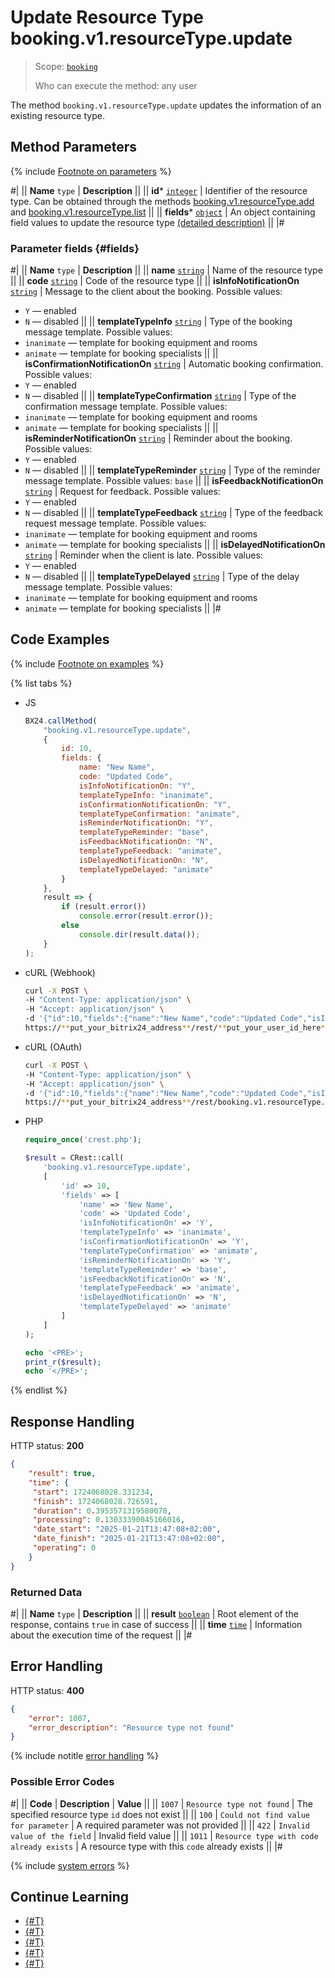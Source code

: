 # Update Resource Type booking.v1.resourceType.update

> Scope: [`booking`](../../../scopes/permissions.md)
>
> Who can execute the method: any user

The method `booking.v1.resourceType.update` updates the information of an existing resource type.

## Method Parameters

{% include [Footnote on parameters](../../../../_includes/required.md) %}

#|
|| **Name**
`type` | **Description** ||
|| **id***
[`integer`](../../../data-types.md) | Identifier of the resource type. 
Can be obtained through the methods [booking.v1.resourceType.add](./booking-v1-resourcetype-add.md) and [booking.v1.resourceType.list](./booking-v1-resourcetype-list.md) ||
|| **fields***
[`object`](../../../data-types.md) | An object containing field values to update the resource type [(detailed description)](#fields) ||
|#

### Parameter fields {#fields}

#|
|| **Name**
`type` | **Description** ||
|| **name**
[`string`](../../../data-types.md) | Name of the resource type ||
|| **code**
[`string`](../../../data-types.md) | Code of the resource type ||
|| **isInfoNotificationOn**
[`string`](../../../data-types.md) | Message to the client about the booking. Possible values:
- `Y` — enabled
- `N` — disabled ||
|| **templateTypeInfo**
[`string`](../../../data-types.md) | Type of the booking message template. Possible values:
- `inanimate` — template for booking equipment and rooms
- `animate` — template for booking specialists ||
|| **isConfirmationNotificationOn**
[`string`](../../../data-types.md) | Automatic booking confirmation. Possible values:
- `Y` — enabled
- `N` — disabled ||
|| **templateTypeConfirmation**
[`string`](../../../data-types.md) | Type of the confirmation message template. Possible values:
- `inanimate` — template for booking equipment and rooms
- `animate` — template for booking specialists ||
|| **isReminderNotificationOn**
[`string`](../../../data-types.md) | Reminder about the booking. Possible values:
- `Y` — enabled
- `N` — disabled ||
|| **templateTypeReminder**
[`string`](../../../data-types.md) | Type of the reminder message template. Possible values: `base` ||
|| **isFeedbackNotificationOn**
[`string`](../../../data-types.md) | Request for feedback. Possible values:
- `Y` — enabled
- `N` — disabled ||
|| **templateTypeFeedback**
[`string`](../../../data-types.md) | Type of the feedback request message template. Possible values:
- `inanimate` — template for booking equipment and rooms
- `animate` — template for booking specialists ||
|| **isDelayedNotificationOn**
[`string`](../../../data-types.md) | Reminder when the client is late. Possible values:
- `Y` — enabled
- `N` — disabled ||
|| **templateTypeDelayed**
[`string`](../../../data-types.md) | Type of the delay message template. Possible values:
- `inanimate` — template for booking equipment and rooms
- `animate` — template for booking specialists ||
|#

## Code Examples

{% include [Footnote on examples](../../../../_includes/examples.md) %}

{% list tabs %}

- JS

    ```js
    BX24.callMethod(
        "booking.v1.resourceType.update",
        {
            id: 10,
            fields: {
                name: "New Name",
                code: "Updated Code",
                isInfoNotificationOn: "Y",
                templateTypeInfo: "inanimate",
                isConfirmationNotificationOn: "Y",
                templateTypeConfirmation: "animate",
                isReminderNotificationOn: "Y",
                templateTypeReminder: "base",
                isFeedbackNotificationOn: "N",
                templateTypeFeedback: "animate",
                isDelayedNotificationOn: "N",
                templateTypeDelayed: "animate"
            }
        },
        result => {
            if (result.error())
                console.error(result.error());
            else
                console.dir(result.data());
        }
    );
    ```

- cURL (Webhook)

    ```bash
    curl -X POST \
    -H "Content-Type: application/json" \
    -H "Accept: application/json" \
    -d '{"id":10,"fields":{"name":"New Name","code":"Updated Code","isInfoNotificationOn":"Y","templateTypeInfo":"inanimate","isConfirmationNotificationOn":"Y","templateTypeConfirmation":"animate","isReminderNotificationOn":"Y","templateTypeReminder":"base","isFeedbackNotificationOn":"N","templateTypeFeedback":"animate","isDelayedNotificationOn":"N","templateTypeDelayed":"animate"}}' \
    https://**put_your_bitrix24_address**/rest/**put_your_user_id_here**/**put_your_webbhook_here**/booking.v1.resourceType.update
    ```

- cURL (OAuth)

    ```bash
    curl -X POST \
    -H "Content-Type: application/json" \
    -H "Accept: application/json" \
    -d '{"id":10,"fields":{"name":"New Name","code":"Updated Code","isInfoNotificationOn":"Y","templateTypeInfo":"inanimate","isConfirmationNotificationOn":"Y","templateTypeConfirmation":"animate","isReminderNotificationOn":"Y","templateTypeReminder":"base","isFeedbackNotificationOn":"N","templateTypeFeedback":"animate","isDelayedNotificationOn":"N","templateTypeDelayed":"animate"},"auth":"**put_access_token_here**"}' \
    https://**put_your_bitrix24_address**/rest/booking.v1.resourceType.update
    ```

- PHP

    ```php
    require_once('crest.php');

    $result = CRest::call(
        'booking.v1.resourceType.update',
        [
            'id' => 10,
            'fields' => [
                'name' => 'New Name',
                'code' => 'Updated Code',
                'isInfoNotificationOn' => 'Y',
                'templateTypeInfo' => 'inanimate',
                'isConfirmationNotificationOn' => 'Y',
                'templateTypeConfirmation' => 'animate',
                'isReminderNotificationOn' => 'Y',
                'templateTypeReminder' => 'base',
                'isFeedbackNotificationOn' => 'N',
                'templateTypeFeedback' => 'animate',
                'isDelayedNotificationOn' => 'N',
                'templateTypeDelayed' => 'animate'
            ]
        ]
    );

    echo '<PRE>';
    print_r($result);
    echo '</PRE>';
    ```

{% endlist %}

## Response Handling

HTTP status: **200**

```json
{
    "result": true,
    "time": {
     "start": 1724068028.331234,
     "finish": 1724068028.726591,
     "duration": 0.3953571319580078,
     "processing": 0.13033390045166016,
     "date_start": "2025-01-21T13:47:08+02:00",
     "date_finish": "2025-01-21T13:47:08+02:00",
     "operating": 0
    }
}
```

### Returned Data

#|
|| **Name**
`type` | **Description** ||
|| **result**
[`boolean`](../../../data-types.md) | Root element of the response, contains `true` in case of success ||
|| **time**
[`time`](../../../data-types.md#time) | Information about the execution time of the request ||
|#

## Error Handling

HTTP status: **400**

```json
{
    "error": 1007,
    "error_description": "Resource type not found"
}
```

{% include notitle [error handling](../../../../_includes/error-info.md) %}

### Possible Error Codes

#|
|| **Code** | **Description** | **Value** ||
|| `1007` | `Resource type not found` | The specified resource type `id` does not exist ||
|| `100` | `Could not find value for parameter` | A required parameter was not provided ||
|| `422` | `Invalid value of the field` | Invalid field value ||
|| `1011` | `Resource type with code already exists` | A resource type with this `code` already exists ||
|#

{% include [system errors](../../../../_includes/system-errors.md) %}

## Continue Learning

- [{#T}](../index.md)
- [{#T}](./booking-v1-resourcetype-get.md)
- [{#T}](./booking-v1-resourcetype-add.md)
- [{#T}](./booking-v1-resourcetype-delete.md)
- [{#T}](./booking-v1-resourcetype-list.md)